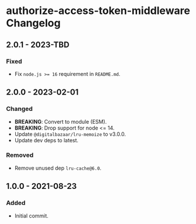 # authorize-access-token-middleware Changelog

## 2.0.1 - 2023-TBD

### Fixed
- Fix `node.js >= 16` requirement in `README.md`.

## 2.0.0 - 2023-02-01

### Changed
- **BREAKING**: Convert to module (ESM).
- **BREAKING**: Drop support for node <= 14.
- Update `@digitalbazaar/lru-memoize` to v3.0.0.
- Update dev deps to latest.

### Removed
- Remove unused dep `lru-cache@6.0`.

## 1.0.0 - 2021-08-23

### Added
- Initial commit.
